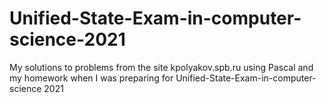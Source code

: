 # Unified-State-Exam-in-computer-science-2021
My solutions to problems from the site kpolyakov.spb.ru using Pascal and my homework when I was preparing for Unified-State-Exam-in-computer-science 2021
